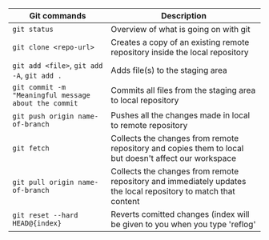 | Git commands                                         | Description                                                                                                    |
| ---------------------------------------------------- | -------------------------------------------------------------------------------------------------------------- |
| `git status`                                         | Overview of what is going on with git                                                                          |
| `git clone <repo-url>`                               | Creates a copy of an existing remote repository inside the local repository                                    |
| `git add <file>`, `git add -A`, `git add .`          | Adds file(s) to the staging area                                                                               |
| `git commit -m "Meaningful message about the commit` | Commits all files from the staging area to local repository                                                    |
| `git push origin name-of-branch`                     | Pushes all the changes made in local to remote repository                                                      |
| `git fetch `                                         | Collects the changes from remote repository and copies them to local but doesn't affect our workspace          |
| `git pull origin name-of-branch`                     | Collects the changes from remote repository and immediately updates the local repository to match that content |
| `git reset --hard  HEAD@{index}`                    | Reverts comitted changes (index will be given to you when you type 'reflog'
